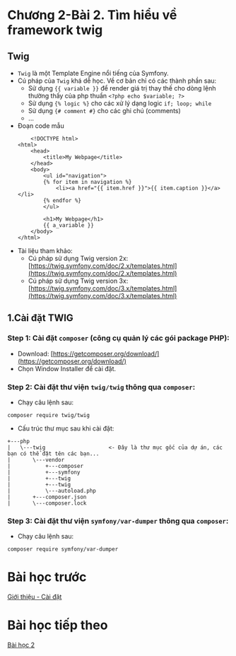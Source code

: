 # Chương 2-Bài 2. Tìm hiểu về framework twig

## Twig
- `Twig` là một Template Engine nổi tiếng của Symfony.
- Cú pháp của `Twig` khá dễ học. Về cơ bản chỉ có các thành phần sau:
    - Sử dụng `{{ variable }}` để render giá trị thay thế cho dòng lệnh thường thấy của php thuần `<?php echo $variable; ?>`
    - Sử dụng `{% logic %}` cho các xử lý dạng logic `if; loop; while`
    - Sử dụng `{# comment #}` cho các ghi chú (comments)
    - ...
- Đoạn code mẫu
    ```
        <!DOCTYPE html>
    <html>
        <head>
            <title>My Webpage</title>
        </head>
        <body>
            <ul id="navigation">
            {% for item in navigation %}
                <li><a href="{{ item.href }}">{{ item.caption }}</a></li>
            {% endfor %}
            </ul>

            <h1>My Webpage</h1>
            {{ a_variable }}
        </body>
    </html>
    ```
- Tài liệu tham khảo:
    - Cú pháp sử dụng Twig version 2x: [https://twig.symfony.com/doc/2.x/templates.html](https://twig.symfony.com/doc/2.x/templates.html)
    - Cú pháp sử dụng Twig version 3x: [https://twig.symfony.com/doc/3.x/templates.html](https://twig.symfony.com/doc/3.x/templates.html)

## 1.Cài đặt TWIG
### Step 1: Cài đặt `composer` (công cụ quản lý các gói package PHP):
- Download: [https://getcomposer.org/download/](https://getcomposer.org/download/)
- Chọn Window Installer để cài đặt.

### Step 2: Cài đặt thư viện `twig/twig` thông qua `composer`:
- Chạy câu lệnh sau:
```
composer require twig/twig
```
- Cấu trúc thư mục sau khi cài đặt:
```
+---php
|   \---twig                    <- Đây là thư mục gốc của dự án, các bạn có thể đặt tên các bạn...
|       \---vendor
|           +---composer
|           +---symfony
|           +---twig
|           +---twig
|           \---autoload.php
|       +---composer.json
|       \---composer.lock
```

### Step 3: Cài đặt thư viện `symfony/var-dumper` thông qua `composer`:
- Chạy câu lệnh sau:
```
composer require symfony/var-dumper
```

# Bài học trước
[Giới thiệu - Cài đặt](../Chapter2/Readme-Bai1.md)
# Bài học tiếp theo
[Bài học 2](../Chapter2/Readme-Bai2.md)